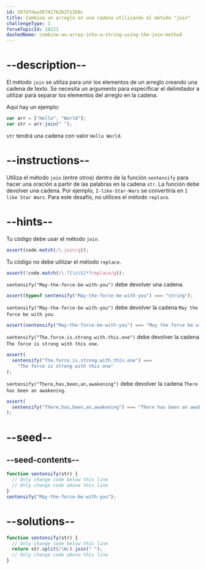 ```yaml
---
id: 587d7daa367417b2b2512b6c
title: Combina un arreglo en una cadena utilizando el método "join"
challengeType: 1
forumTopicId: 18221
dashedName: combine-an-array-into-a-string-using-the-join-method
---
```


# --description--

El método `join` se utiliza para unir los elementos de un arreglo creando una cadena de texto. Se necesita un argumento para especificar el delimitador a utilizar para separar los elementos del arreglo en la cadena.

Aquí hay un ejemplo:

```js
var arr = ["Hello", "World"];
var str = arr.join(" ");
```

`str` tendrá una cadena con valor `Hello World`.

# --instructions--

Utiliza el método `join` (entre otros) dentro de la función `sentensify` para hacer una oración a partir de las palabras en la cadena `str`. La función debe devolver una cadena. Por ejemplo, `I-like-Star-Wars` se convertiría en `I like Star Wars`. Para este desafío, no utilices el método `replace`.

# --hints--

Tu código debe usar el método `join`.

```js
assert(code.match(/\.join/g));
```

Tu código no debe utilizar el método `replace`.

```js
assert(!code.match(/\.?[\s\S]*?replace/g));
```

`sentensify("May-the-force-be-with-you")` debe devolver una cadena.

```js
assert(typeof sentensify("May-the-force-be-with-you") === "string");
```

`sentensify("May-the-force-be-with-you")` debe devolver la cadena `May the force be with you`.

```js
assert(sentensify("May-the-force-be-with-you") === "May the force be with you");
```

`sentensify("The.force.is.strong.with.this.one")` debe devolver la cadena `The force is strong with this one`.

```js
assert(
  sentensify("The.force.is.strong.with.this.one") ===
    "The force is strong with this one"
);
```

`sentensify("There,has,been,an,awakening")` debe devolver la cadena `There has been an awakening`.

```js
assert(
  sentensify("There,has,been,an,awakening") === "There has been an awakening"
);
```

# --seed--

## --seed-contents--

```js
function sentensify(str) {
  // Only change code below this line
  // Only change code above this line
}
sentensify("May-the-force-be-with-you");
```

# --solutions--

```js
function sentensify(str) {
  // Only change code below this line
  return str.split(/\W/).join(" ");
  // Only change code above this line
}
```
